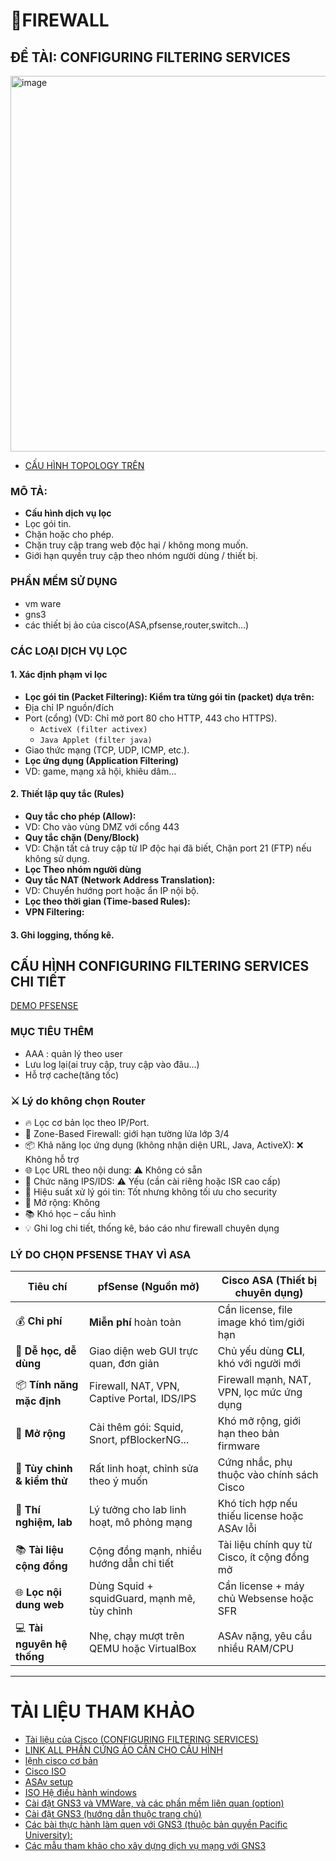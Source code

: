 # 📛FIREWALL
## ĐỀ TÀI: CONFIGURING FILTERING SERVICES
<img width="804" height="601" alt="image" src="https://github.com/user-attachments/assets/320fc6ab-881c-479f-8648-e7b0a6db76cc" />


- [CẤU HÌNH TOPOLOGY TRÊN](https://github.com/lh-dang/timhieu_tuonglua/blob/main/config_topology_tuonglua_bcnhom.md)
### MÔ TẢ: 
- **Cấu hình dịch vụ lọc**
- Lọc gói tin.
- Chặn hoặc cho phép.
- Chặn truy cập trang web độc hại / không mong muốn.
- Giới hạn quyền truy cập theo nhóm người dùng / thiết bị.
### PHẦN MỀM SỬ DỤNG
- vm ware
- gns3
- các thiết bị ảo của cisco(ASA,pfsense,router,switch...)

### CÁC LOẠI DỊCH VỤ LỌC
#### 1. Xác định phạm vi lọc
- **Lọc gói tin (Packet Filtering): Kiểm tra từng gói tin (packet) dựa trên:**
- Địa chỉ IP nguồn/đích
- Port (cổng) (VD: Chỉ mở port 80 cho HTTP, 443 cho HTTPS).
  - `ActiveX (filter activex)`
  - `Java Applet (filter java)`
- Giao thức mạng (TCP, UDP, ICMP, etc.).
- **Lọc ứng dụng (Application Filtering)**
- VD: game, mạng xã hội, khiêu dâm…
#### 2. Thiết lập quy tắc (Rules)
- **Quy tắc cho phép (Allow):**
- VD: Cho vào vùng DMZ với cổng 443
- **Quy tắc chặn (Deny/Block)**
- VD: Chặn tất cả truy cập từ IP độc hại đã biết, Chặn port 21 (FTP) nếu không sử dụng.
- **Lọc Theo nhóm người dùng**
- **Quy tắc NAT (Network Address Translation):**
- VD: Chuyển hướng port hoặc ẩn IP nội bộ.
- **Lọc theo thời gian (Time-based Rules):**
- **VPN Filtering:**
#### 3. Ghi logging, thống kê.

## CẤU HÌNH CONFIGURING FILTERING SERVICES CHI TIẾT

[DEMO PFSENSE](https://github.com/lh-dang/timhieu_tuonglua/blob/main/pfsense_demo.md)
### MỤC TIÊU THÊM
- AAA :  quản lý theo user
- Lưu log lại(ai truy cập, truy cập vào đâu...)
- Hỗ trợ cache(tăng tốc)

### ⚔️ Lý do không chọn Router
- 🔥 Lọc cơ bản lọc theo IP/Port.
- 🧨 Zone-Based Firewall: giới hạn tường lửa lớp 3/4
- 📦 Khả năng lọc ứng dụng (không nhận diện URL, Java, ActiveX): ❌ Không hỗ trợ
- 🌐 Lọc URL theo nội dung: ⚠️ Không có sẵn
- 🧠 Chức năng IPS/IDS: ⚠️ Yếu (cần cài riêng hoặc ISR cao cấp)
- 📶 Hiệu suất xử lý gói tin: 	Tốt nhưng không tối ưu cho security
- 🔌 Mở rộng:	Không
- 📚 Khó học –  cấu hình
- 💡 Ghi log chi tiết, thống kê, báo cáo như firewall chuyên dụng
  
### LÝ DO CHỌN PFSENSE THAY VÌ ASA
| Tiêu chí                    | pfSense (Nguồn mở)                          | Cisco ASA (Thiết bị chuyên dụng)             |
| --------------------------- | ------------------------------------------- | -------------------------------------------- |
| 💰 **Chi phí**              | **Miễn phí** hoàn toàn                      | Cần license, file image khó tìm/giới hạn     |
| 🧠 **Dễ học, dễ dùng**      | Giao diện web GUI trực quan, đơn giản       | Chủ yếu dùng **CLI**, khó với người mới      |
| 📦 **Tính năng mặc định**   | Firewall, NAT, VPN, Captive Portal, IDS/IPS | Firewall mạnh, NAT, VPN, lọc mức ứng dụng    |
| 🔌 **Mở rộng**              | Cài thêm gói: Squid, Snort, pfBlockerNG...  | Khó mở rộng, giới hạn theo bản firmware      |
| 🔧 **Tùy chỉnh & kiểm thử** | Rất linh hoạt, chỉnh sửa theo ý muốn        | Cứng nhắc, phụ thuộc vào chính sách Cisco    |
| 🧪 **Thí nghiệm, lab**      | Lý tưởng cho lab linh hoạt, mô phỏng mạng   | Khó tích hợp nếu thiếu license hoặc ASAv lỗi |
| 📚 **Tài liệu cộng đồng**   | Cộng đồng mạnh, nhiều hướng dẫn chi tiết    | Tài liệu chính quy từ Cisco, ít cộng đồng mở |
| 🌐 **Lọc nội dung web**     | Dùng Squid + squidGuard, mạnh mẽ, tùy chỉnh | Cần license + máy chủ Websense hoặc SFR      |
| 💻 **Tài nguyên hệ thống**  | Nhẹ, chạy mượt trên QEMU hoặc VirtualBox    | ASAv nặng, yêu cầu nhiều RAM/CPU             |






---
# TÀI LIỆU THAM KHẢO
- [Tài liệu của Cisco (CONFIGURING FILTERING SERVICES)](extension://bfdogplmndidlpjfhoijckpakkdjkkil/pdf/viewer.htmlfile=https%3A%2F%2Fwww.cisco.com%2Fc%2Fen%2Fus%2Ftd%2Fdocs%2Fsecurity%2Fasa%2Fasa91%2Fconfiguration%2Ffirewall%2Fasa_91_firewall_config%2Fprotect_filter.pdf)
- [LINK ALL PHẦN CỨNG ẢO CẦN CHO CẤU HÌNH](https://github.com/hegdepavankumar/Cisco-Images-for-GNS3-and-EVE-NG)
- [lệnh cisco cơ bản](https://quantrimang.com/cong-nghe/tong-hop-lenh-ccna-cisco-162612)
- [Cisco ISO](https://drive.google.com/drive/folders/1AUD4zwBhoVQW0SOOQr_mM-HNnfDVbdPl)
- [ASAv setup](https://www.gns3.com/community/featured/how-to-configure-any-asav-qcow2-)
- [ISO Hệ điều hành windows](https://docs.google.com/spreadsheets/d/1o5dmOw8jBCVGxFmlMOsKgoIKULMY7tk-TCSz67IJMc4/pubhtml?fbclid=IwAR2na-Puvgad5JfJz60OWF8xFd9loYG5UcC5Of4BlFnAGRXsk4vwA_B2f5w#)
- [Cài đặt GNS3 và VMWare, và các phần mềm liên quan (option)](https://github.com/bowlercbtlabs/Ansible-GNS3-Lab-Setup-part-1-GNS3-VMWare-Workstation-Ubuntu-and-Cisco-IOS-Install-/blob/main/Step%20By%20Step%20Guide.md)
- [Cài đặt GNS3 (hướng dẫn thuộc trang chủ)](https://docs.gns3.com/docs/getting-started/installation/windows/#introduction)
- [Các bài thực hành làm quen với GNS3 (thuộc bản quyền Pacific University):](https://cyberlab.pacific.edu/courses/comp177/labs/lab-1-gns3)
- [Các mẫu tham khảo cho xây dựng dịch vụ mạng với GNS3](https://gns3.com/marketplace/labs)
